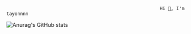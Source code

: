                                                             Hi 👋, I'm tayonnnn
 ![Anurag's GitHub stats](https://github-readme-stats.vercel.app/api?username=anuraghazra&theme=nord&show_icons=true)

  

